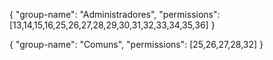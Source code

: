 {
  "group-name": "Administradores",
  "permissions": [13,14,15,16,25,26,27,28,29,30,31,32,33,34,35,36]
}


{
  "group-name": "Comuns",
  "permissions": [25,26,27,28,32]
}